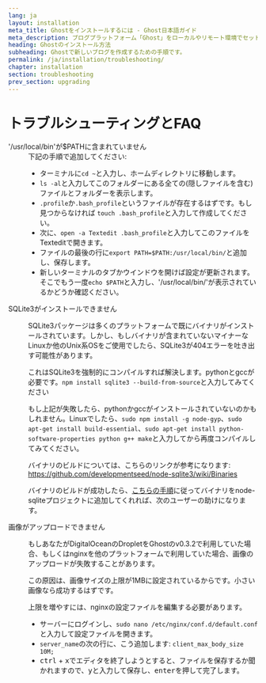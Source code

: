 ```yaml
---
lang: ja
layout: installation
meta_title: Ghostをインストールするには - Ghost日本語ガイド
meta_description: ブログプラットフォーム「Ghost」をローカルやリモート環境でセットアップするための手順です。
heading: Ghostのインストール方法
subheading: Ghostで新しいブログを作成するための手順です。
permalink: /ja/installation/troubleshooting/
chapter: installation
section: troubleshooting
prev_section: upgrading
---
```



# トラブルシューティングとFAQ <a id="troubleshooting"></a>

<dl>
    <dt id="export-path">'/usr/local/bin'が$PATHに含まれていません</dt>
    <dd>下記の手順で追加してください:
        <ul>
            <li>ターミナルに<code>cd ~</code>と入力し、ホームディレクトリに移動します。</li>
            <li><code>ls -al</code>と入力してこのフォルダーにある全ての(隠しファイルを含む)ファイルとフォルダーを表示します。</li>
            <li><code class="path">.profile</code>か<code class="path">.bash_profile</code>というファイルが存在するはずです。もし見つからなければ <code>touch .bash_profile</code>と入力して作成してください。</li>
            <li>次に、<code>open -a Textedit .bash_profile</code>と入力してこのファイルをTexteditで開きます。</li>
            <li>ファイルの最後の行に<code>export PATH=$PATH:/usr/local/bin/</code>と追加し、保存します。</li>
            <li>新しいターミナルのタブかウインドウを開けば設定が更新されます。そこでもう一度<code>echo $PATH</code>と入力し、'/usr/local/bin/'が表示されているかどうか確認ください。</li>
        </ul>
    </dd>
    <dt id="sqlite3-errors">SQLite3がインストールできません</dt>
    <dd>
        <p>SQLite3パッケージは多くのプラットフォームで既にバイナリがインストールされています。しかし、もしバイナリが含まれていないマイナーなLinuxか他のUnix系OSをご使用でしたら、SQLite3が404エラーを吐き出す可能性があります。</p>
        <p>これはSQLite3を強制的にコンパイルすれば解決します。pythonとgccが必要です。<code>npm install sqlite3 --build-from-source</code>と入力してみてください</p>
        <p>もし上記が失敗したら、pythonかgccがインストールされていないのかもしれません。Linuxでしたら、<code>sudo npm install -g node-gyp</code>、<code>sudo apt-get install build-essential</code>、<code>sudo apt-get install python-software-properties python g++ make</code>と入力してから再度コンパイルしてみてください。</p>
        <p>バイナリのビルドについては、こちらのリンクが参考になります: <a href="https://github.com/developmentseed/node-sqlite3/wiki/Binaries">https://github.com/developmentseed/node-sqlite3/wiki/Binaries</a></p>
        <p>バイナリのビルドが成功したら、<a href="https://github.com/developmentseed/node-sqlite3/wiki/Binaries#creating-new-binaries">こちらの手順</a>に従ってバイナリをnode-sqliteプロジェクトに追加してくれれば、次のユーザーの助けになります。</p>
    </dd>
    <dt id="image-uploads">画像がアップロードできません</dt>
    <dd>
        <p>もしあなたがDigitalOceanのDropletをGhostのv0.3.2で利用していた場合、もしくはnginxを他のプラットフォームで利用していた場合、画像のアップロードが失敗することがあります。</p>
        <p>この原因は、画像サイズの上限が1MBに設定されているからです。小さい画像なら成功するはずです。</p>
        <p>上限を増やすには、nginxの設定ファイルを編集する必要があります。</p>
        <ul>
            <li>サーバーにログインし、<code>sudo nano /etc/nginx/conf.d/default.conf</code>と入力して設定ファイルを開きます。</li>
            <li><code>server_name</code>の次の行に、こう追加します: <code>client_max_body_size 10M;</code></li>
            <li><kbd>ctrl</kbd> + <kbd>x</kbd>でエディタを終了しようとすると、ファイルを保存するか聞かれますので、<kbd>y</kbd>と入力して保存し、<kbd>enter</kbd>を押して完了します。</li>
        </ul>
    </dd>
</dl>

